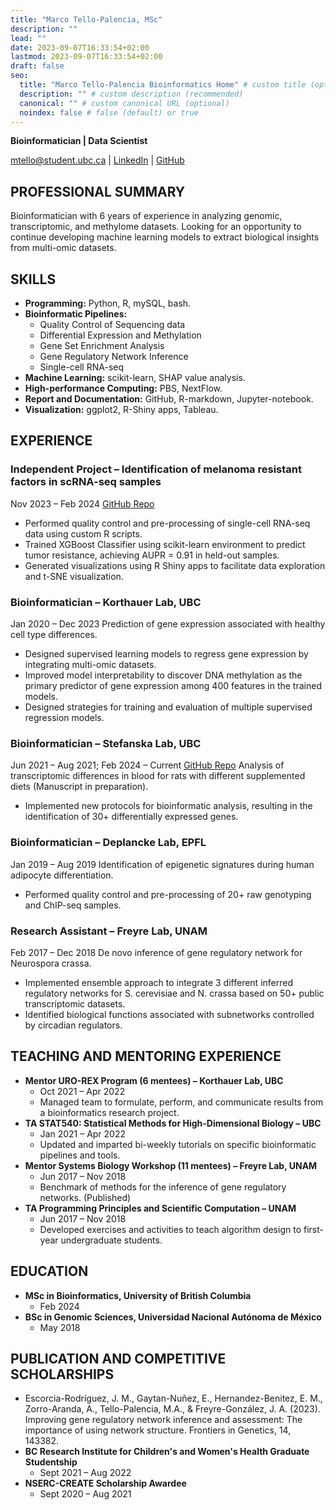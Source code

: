 ```yaml
---
title: "Marco Tello-Palencia, MSc"
description: ""
lead: ""
date: 2023-09-07T16:33:54+02:00
lastmod: 2023-09-07T16:33:54+02:00
draft: false
seo:
  title: "Marco Tello-Palencia Bioinformatics Home" # custom title (optional)
  description: "" # custom description (recommended)
  canonical: "" # custom canonical URL (optional)
  noindex: false # false (default) or true
---
```


**Bioinformatician | Data Scientist**

[mtello@student.ubc.ca](mailto:mtello@student.ubc.ca) | [LinkedIn](https://linkedin.com/in/marco-tello-palencia) | [GitHub](https://github.com/mtello22)

## PROFESSIONAL SUMMARY
Bioinformatician with 6 years of experience in analyzing genomic, transcriptomic, and methylome datasets. Looking for an opportunity to continue developing machine learning models to extract biological insights from multi-omic datasets.

## SKILLS
- **Programming:** Python, R, mySQL, bash.
- **Bioinformatic Pipelines:**
  - Quality Control of Sequencing data
  - Differential Expression and Methylation
  - Gene Set Enrichment Analysis
  - Gene Regulatory Network Inference
  - Single-cell RNA-seq
- **Machine Learning:** scikit-learn, SHAP value analysis.
- **High-performance Computing:** PBS, NextFlow.
- **Report and Documentation:** GitHub, R-markdown, Jupyter-notebook.
- **Visualization:** ggplot2, R-Shiny apps, Tableau.

## EXPERIENCE

### Independent Project – Identification of melanoma resistant factors in scRNA-seq samples
Nov 2023 – Feb 2024
[GitHub Repo](https://github.com/your_repo)
- Performed quality control and pre-processing of single-cell RNA-seq data using custom R scripts.
- Trained XGBoost Classifier using scikit-learn environment to predict tumor resistance, achieving AUPR = 0.91 in held-out samples.
- Generated visualizations using R Shiny apps to facilitate data exploration and t-SNE visualization.

### Bioinformatician – Korthauer Lab, UBC
Jan 2020 – Dec 2023
Prediction of gene expression associated with healthy cell type differences.
- Designed supervised learning models to regress gene expression by integrating multi-omic datasets.
- Improved model interpretability to discover DNA methylation as the primary predictor of gene expression among 400 features in the trained models.
- Designed strategies for training and evaluation of multiple supervised regression models.

### Bioinformatician – Stefanska Lab, UBC
Jun 2021 – Aug 2021; Feb 2024 – Current
[GitHub Repo](https://github.com/your_repo)
Analysis of transcriptomic differences in blood for rats with different supplemented diets (Manuscript in preparation).
- Implemented new protocols for bioinformatic analysis, resulting in the identification of 30+ differentially expressed genes.

### Bioinformatician – Deplancke Lab, EPFL
Jan 2019 – Aug 2019
Identification of epigenetic signatures during human adipocyte differentiation.
- Performed quality control and pre-processing of 20+ raw genotyping and ChIP-seq samples.

### Research Assistant – Freyre Lab, UNAM
Feb 2017 – Dec 2018
De novo inference of gene regulatory network for Neurospora crassa.
- Implemented ensemble approach to integrate 3 different inferred regulatory networks for S. cerevisiae and N. crassa based on 50+ public transcriptomic datasets.
- Identified biological functions associated with subnetworks controlled by circadian regulators.

## TEACHING AND MENTORING EXPERIENCE
- **Mentor URO-REX Program (6 mentees) – Korthauer Lab, UBC**
  - Oct 2021 – Apr 2022
  - Managed team to formulate, perform, and communicate results from a bioinformatics research project.
- **TA STAT540: Statistical Methods for High-Dimensional Biology – UBC**
  - Jan 2021 – Apr 2022
  - Updated and imparted bi-weekly tutorials on specific bioinformatic pipelines and tools.
- **Mentor Systems Biology Workshop (11 mentees) – Freyre Lab, UNAM**
  - Jun 2017 – Nov 2018
  - Benchmark of methods for the inference of gene regulatory networks. (Published)
- **TA Programming Principles and Scientific Computation – UNAM**
  - Jun 2017 – Nov 2018
  - Developed exercises and activities to teach algorithm design to first-year undergraduate students.

## EDUCATION
- **MSc in Bioinformatics, University of British Columbia**
  - Feb 2024
- **BSc in Genomic Sciences, Universidad Nacional Autónoma de México**
  - May 2018

## PUBLICATION AND COMPETITIVE SCHOLARSHIPS
- Escorcia-Rodríguez, J. M., Gaytan-Nuñez, E., Hernandez-Benitez, E. M., Zorro-Aranda, A., Tello-Palencia, M.A., & Freyre-González, J. A. (2023). Improving gene regulatory network inference and assessment: The importance of using network structure. Frontiers in Genetics, 14, 143382.
- **BC Research Institute for Children's and Women's Health Graduate Studentship**
  - Sept 2021 – Aug 2022
- **NSERC-CREATE Scholarship Awardee**
  - Sept 2020 – Aug 2021
